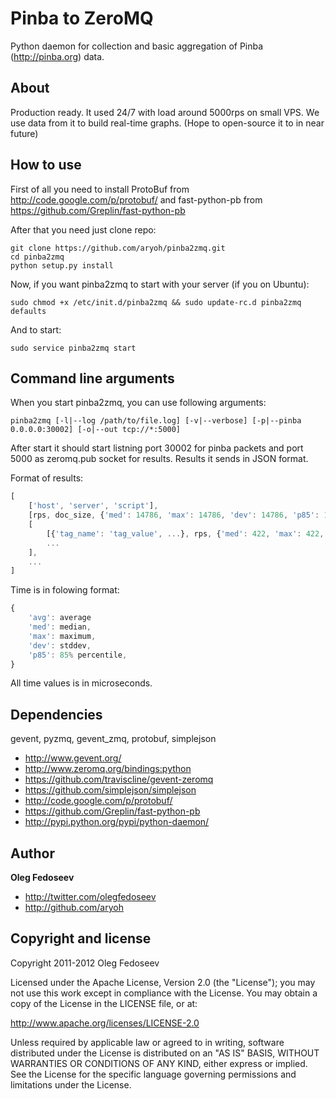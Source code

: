 Pinba to ZeroMQ
=================

Python daemon for collection and basic aggregation of Pinba (http://pinba.org) data.


About
-----
Production ready. It used 24/7 with load around 5000rps on small VPS.
We use data from it to build real-time graphs. (Hope to open-source it to in near future)

How to use
-----

First of all you need to install ProtoBuf from http://code.google.com/p/protobuf/ and fast-python-pb from https://github.com/Greplin/fast-python-pb

After that you need just clone repo:

``` shell
git clone https://github.com/aryoh/pinba2zmq.git
cd pinba2zmq
python setup.py install
```

Now, if you want pinba2zmq to start with your server (if you on Ubuntu):
``` shell
sudo chmod +x /etc/init.d/pinba2zmq && sudo update-rc.d pinba2zmq defaults
````

And to start:
``` shell
sudo service pinba2zmq start
```

Command line arguments
-----

When you start pinba2zmq, you can use following arguments:
``` shell
pinba2zmq [-l|--log /path/to/file.log] [-v|--verbose] [-p|--pinba 0.0.0.0:30002] [-o|--out tcp://*:5000]
```

After start it should start listning port 30002 for pinba packets and port 5000 as zeromq.pub socket for results. Results it sends in JSON format.

Format of results:

``` js
[
	['host', 'server', 'script'],
	[rps, doc_size, {'med': 14786, 'max': 14786, 'dev': 14786, 'p85': 14786, 'avg': 14786}], 
	[
		[{'tag_name': 'tag_value', ...}, rps, {'med': 422, 'max': 422, 'dev': 422, 'p85': 422, 'avg': 422}], 
		...
	],
	...
]
```

Time is in folowing format:

``` js
{
	'avg': average
	'med': median, 
	'max': maximum, 
	'dev': stddev, 
	'p85': 85% percentile, 
}
```

All time values is in microseconds.


Dependencies
------
gevent, pyzmq, gevent_zmq, protobuf, simplejson

+ http://www.gevent.org/
+ http://www.zeromq.org/bindings:python
+ https://github.com/traviscline/gevent-zeromq
+ https://github.com/simplejson/simplejson
+ http://code.google.com/p/protobuf/
+ https://github.com/Greplin/fast-python-pb
+ http://pypi.python.org/pypi/python-daemon/


Author
-------

**Oleg Fedoseev**

+ http://twitter.com/olegfedoseev
+ http://github.com/aryoh

Copyright and license
---------------------

Copyright 2011-2012 Oleg Fedoseev

Licensed under the Apache License, Version 2.0 (the "License");
you may not use this work except in compliance with the License.
You may obtain a copy of the License in the LICENSE file, or at:

   http://www.apache.org/licenses/LICENSE-2.0

Unless required by applicable law or agreed to in writing, software
distributed under the License is distributed on an "AS IS" BASIS,
WITHOUT WARRANTIES OR CONDITIONS OF ANY KIND, either express or implied.
See the License for the specific language governing permissions and
limitations under the License.